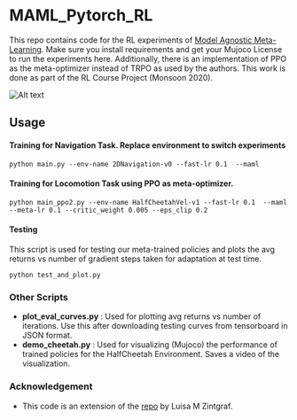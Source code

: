 # MAML_Pytorch_RL
This repo contains code for the RL experiments of [Model Agnostic Meta-Learning](https://arxiv.org/abs/1703.03400). Make sure you install requirements and get your Mujoco License to run the experiments here. Additionally, there is an implementation of PPO as the meta-optimizer instead of TRPO as used by the authors. This work is done as part of the RL Course Project (Monsoon 2020).

![Alt text](Backward_Half_Cheetah_3.gif)


## Usage
#### Training for Navigation Task. Replace environment to switch experiments
    python main.py --env-name 2DNavigation-v0 --fast-lr 0.1  --maml 

#### Training for Locomotion Task using PPO as meta-optimizer.

    python main_ppo2.py --env-name HalfCheetahVel-v1 --fast-lr 0.1  --maml  --meta-lr 0.1 --critic_weight 0.005 --eps_clip 0.2

#### Testing 
This script is used for testing our meta-trained policies and plots the avg returns vs number of gradient steps taken for adaptation at test time.

    python test_and_plot.py

### Other Scripts 

 - **plot_eval_curves.py** :  Used for plotting avg returns vs number of iterations. Use this after downloading testing curves from tensorboard in JSON format.
 - **demo_cheetah.py** : Used for visualizing (Mujoco) the performance of trained policies for the HalfCheetah Environment. Saves a video of the visualization.
### Acknowledgement
- This code is an extension of the [repo](https://github.com/lmzintgraf/cavia) by  Luisa M Zintgraf.

 
